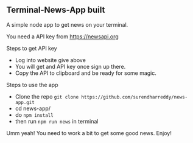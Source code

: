 ## Terminal-News-App built 

A simple node app to get news on your terminal. 

You need a API key from https://newsapi.org 

Steps to get API key

- Log into website give above
- You will get and API key once sign up there. 
- Copy the API to clipboard and be ready for some magic. 

Steps to use the app 

- Clone the repo `git clone https://github.com/surendharreddy/news-app.git`
- cd news-app/
- do `npm install`
- then run `npm run news` in terminal

Umm yeah! You need to work a bit to get some good news. Enjoy! 

